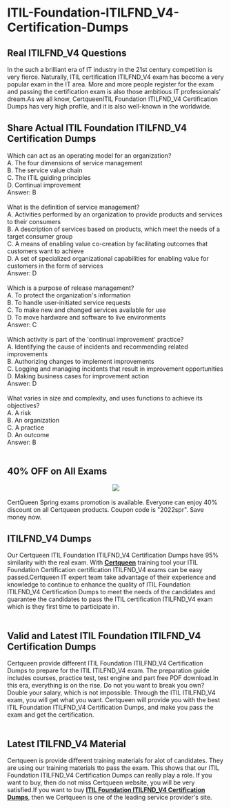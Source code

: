 # ITIL-Foundation-ITILFND_V4-Certification-Dumps
<h2>
</h2>
<h2>
	Real  ITILFND_V4 Questions
</h2>
In the such a brilliant era of IT industry in the 21st century competition is very fierce. Naturally, ITIL certification ITILFND_V4 exam has become a very popular exam in the IT area. More and more people register for the exam and passing the certification exam is also those ambitious IT professionals' dream.As we all know, CertqueenITIL Foundation ITILFND_V4 Certification Dumps has very high profile, and it is also well-known in the worldwide.
<h2>
	Share Actual ITIL Foundation ITILFND_V4 Certification Dumps
</h2>
Which can act as an operating model for an organization? <br />
A. The four dimensions of service management <br />
B. The service value chain <br />
C. The ITIL guiding principles <br />
D. Continual improvement <br />
Answer: B<br />
<br />
What is the definition of service management? <br />
A. Activities performed by an organization to provide products and services to their consumers <br />
B. A description of services based on products, which meet the needs of a target consumer group <br />
C. A means of enabling value co-creation by facilitating outcomes that customers want to achieve <br />
D. A set of specialized organizational capabilities for enabling value for customers in the form of services <br />
Answer: D<br />
<br />
Which is a purpose of release management? <br />
A. To protect the organization's information <br />
B. To handle user-initiated service requests <br />
C. To make new and changed services available for use <br />
D. To move hardware and software to live environments <br />
Answer: C<br />
<br />
Which activity is part of the 'continual improvement' practice? <br />
A. Identifying the cause of incidents and recommending related improvements <br />
B. Authorizing changes to implement improvements <br />
C. Logging and managing incidents that result in improvement opportunities <br />
D. Making business cases for improvement action <br />
Answer: D<br />
<br />
What varies in size and complexity, and uses functions to achieve its objectives? <br />
A. A risk <br />
B. An organization <br />
C. A practice <br />
D. An outcome <br />
Answer: B<br />
<br />
<h2 style="white-space:normal;">
	40% OFF on All Exams
</h2>
<div style="white-space:normal;text-align:center;">
	<a href="https://www.certqueen.com/promotion.asp"><img src="http://www.h12-261.com/wp-content/uploads/2022/03/CQ-Spr-promo-e1647585364941.jpg" /></a>
</div>
<br style="white-space:normal;" />
<span style="white-space:normal;">CertQueen Spring exams promotion is available. Everyone can enjoy 40% discount on all Certqueen products. Coupon code is "2022spr". Save money now.</span><br />
<h2>
	ITILFND_V4 Dumps
</h2>
Our Certqueen ITIL Foundation ITILFND_V4 Certification Dumps have 95% similarity with the real exam. With <a href="http://www.certqueen.com/" target="_blank"><strong>Certqueen</strong></a> training tool your ITIL Foundation Certification certification ITILFND_V4 exams can be easy passed.Certqueen IT expert team take advantage of their experience and knowledge to continue to enhance the quality of ITIL Foundation ITILFND_V4 Certification Dumps to meet the needs of the candidates and guarantee the candidates to pass the ITIL certification ITILFND_V4 exam which is they first time to participate in.<br />
<br />
<h2>
	Valid and Latest ITIL Foundation ITILFND_V4 Certification Dumps
</h2>
Certqueen provide different ITIL Foundation ITILFND_V4 Certification Dumps to prepare for the ITIL ITILFND_V4 exam. The preparation guide includes courses, practice test, test engine and part free PDF download.In this era, everything is on the rise. Do not you want to break you own? Double your salary, which is not impossible. Through the ITIL ITILFND_V4 exam, you will get what you want. Certqueen will provide you with the best ITIL Foundation ITILFND_V4 Certification Dumps, and make you pass the exam and get the certification.<br />
<br />
<h2>
	Latest  ITILFND_V4 Material
</h2>
Certqueen is provide different training materials for alot of candidates. They are using our training materials tto pass the exam. This shows that our ITIL Foundation ITILFND_V4 Certification Dumps can really play a role. If you want to buy, then do not miss Certqueen website, you will be very satisfied.If you want to buy <a href="https://www.certqueen.com/ITILFND_V4.html" target="_blank"><strong>ITIL Foundation ITILFND_V4 Certification Dumps</strong></a>, then we Certqueen is one of the leading service provider's site.
